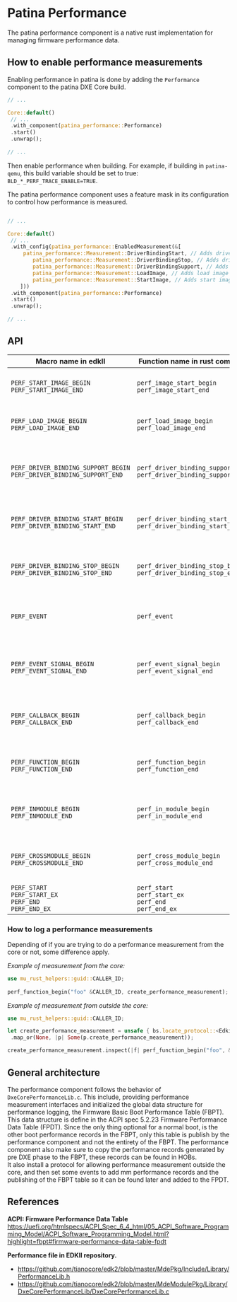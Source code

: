 # Patina Performance

The patina performance component is a native rust implementation for managing firmware performance data.

## How to enable performance measurements

Enabling performance in patina is done by adding the `Performance` component to the patina DXE Core build.

```rust
// ...

Core::default()
 // ...
 .with_component(patina_performance::Performance)
 .start()
 .unwrap();
 
// ...
```

Then enable performance when building. For example, if building in `patina-qemu`,
this build variable should be set to true: `BLD_*_PERF_TRACE_ENABLE=TRUE`.

The patina performance component uses a feature mask in its configuration to control how performance is measured.

```rust

// ...

Core::default()
 // ...
 .with_config(patina_performance::EnabledMeasurement(&[
     patina_performance::Measurement::DriverBindingStart, // Adds driver binding start measurements.
        patina_performance::Measurement::DriverBindingStop, // Adds driver binding stop measurements.
        patina_performance::Measurement::DriverBindingSupport, // Adds driver binding support measurements.
        patina_performance::Measurement::LoadImage, // Adds load image measurements.
        patina_performance::Measurement::StartImage, // Adds start image measurements.
    ]))
 .with_component(patina_performance::Performance)
 .start()
 .unwrap();
 
// ...
```

## API

| Macro name in edkII                                                   | Function name in rust component                                          | Description                                                     |
| --------------------------------------------------------------------- | ------------------------------------------------------------------------ | --------------------------------------------------------------- |
| `PERF_START_IMAGE_BEGIN` <br>`PERF_START_IMAGE_END`                   | `perf_image_start_begin`<br>`perf_image_start_end`                       | Measure the performance of start image in core.                 |
| `PERF_LOAD_IMAGE_BEGIN`<br>`PERF_LOAD_IMAGE_END`                      | `perf_load_image_begin`<br>`perf_load_image_end`                         | Measure the performance of load image in core.                  |
| `PERF_DRIVER_BINDING_SUPPORT_BEGIN` `PERF_DRIVER_BINDING_SUPPORT_END` | `perf_driver_binding_support_begin`<br>`perf_driver_binding_support_end` | Measure the performance of driver binding support in core.      |
| `PERF_DRIVER_BINDING_START_BEGIN`<br>`PERF_DRIVER_BINDING_START_END`  | `perf_driver_binding_start_begin`<br>`perf_driver_binding_start_end`     | Measure the performance of driver binding start in core.        |
| `PERF_DRIVER_BINDING_STOP_BEGIN`<br>`PERF_DRIVER_BINDING_STOP_END`    | `perf_driver_binding_stop_begin`<br>`perf_driver_binding_stop_end`       | Measure the performance of driver binding stop in core.         |
| `PERF_EVENT`                                                          | `perf_event`                                                             | Measure the time from power-on to this function execution.      |
| `PERF_EVENT_SIGNAL_BEGIN`<br>`PERF_EVENT_SIGNAL_END`                  | `perf_event_signal_begin`<br>`perf_event_signal_end`                     | Measure the performance of event signal behavior in any module. |
| `PERF_CALLBACK_BEGIN`<br>`PERF_CALLBACK_END`                          | `perf_callback_begin`<br>`perf_callback_end`                             | Measure the performance of a callback function in any module.   |
| `PERF_FUNCTION_BEGIN`<br>`PERF_FUNCTION_END`                          | `perf_function_begin`<br>`perf_function_end`                             | Measure the performance of a general function in any module.    |
| `PERF_INMODULE_BEGIN`<br>`PERF_INMODULE_END`                          | `perf_in_module_begin`<br>`perf_in_module_end`<br>                       | Measure the performance of a behavior within one module.        |
| `PERF_CROSSMODULE_BEGIN`<br>`PERF_CROSSMODULE_END`                    | `perf_cross_module_begin`<br>`perf_cross_module_end`                     | Measure the performance of a behavior in different modules.     |
| `PERF_START`<br>`PERF_START_EX`<br>`PERF_END`<br>`PERF_END_EX`        | `perf_start`<br>`perf_start_ex`<br>`perf_end`<br>`perf_end_ex`           | Do a performance measurement.                                   |

### How to log a performance measurements

Depending of if you are trying to do a performance measurement from the core or not, some difference apply.

*Example of measurement from the core:*

```rust
use mu_rust_helpers::guid::CALLER_ID;
    
perf_function_begin("foo" &CALLER_ID, create_performance_measurement);
```

*Example of measurement from outside the core:*

```rust
use mu_rust_helpers::guid::CALLER_ID;

let create_performance_measurement = unsafe { bs.locate_protocol::<EdkiiPerformanceMeasurement>(None) }
 .map_or(None, |p| Some(p.create_performance_measurement));

create_performance_measurement.inspect(|f| perf_function_begin("foo", &CALLER_ID, *f));
```

## General architecture

The performance component follows the behavior of `DxeCorePerformanceLib.c`.
This include, providing performance measurement interfaces and initialized the global data structure
for performance logging, the Firmware Basic Boot Performance Table (FBPT).
This data structure is define in the ACPI spec 5.2.23 Firmware Performance Data Table (FPDT).
Since the only thing optional for a normal boot, is the other boot performance records in the FBPT,
only this table is publish by the performance component and not the entirety of the FBPT.
The performance component also make sure to copy the performance records generated by pre DXE phase to the FBPT,
these records can be found in HOBs.  
It also install a protocol for allowing performance measurement outside the core, and then set some events to
add mm performance records and the publishing of the FBPT table so it can be found later and added to the FPDT.

## References

**ACPI: Firmware Performance Data Table**
<https://uefi.org/htmlspecs/ACPI_Spec_6_4_html/05_ACPI_Software_Programming_Model/ACPI_Software_Programming_Model.html?highlight=fbpt#firmware-performance-data-table-fpdt>

**Performance file in EDKII repository.**

- <https://github.com/tianocore/edk2/blob/master/MdePkg/Include/Library/PerformanceLib.h>
- <https://github.com/tianocore/edk2/blob/master/MdeModulePkg/Library/DxeCorePerformanceLib/DxeCorePerformanceLib.c>
